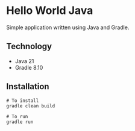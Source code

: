 # Hello World Java

Simple application written using Java and Gradle.

## Technology
* Java 21
* Gradle 8.10

## Installation
```shell
# To install
gradle clean build

# To run
gradle run
```